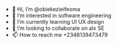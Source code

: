 - 👋 Hi, I’m @obiekezieifeoma
- 👀 I’m interested in software engineering
- 🌱 I’m currently learning UI UX design
- 💞️ I’m looking to collaborate on alx SE
- 📫 How to reach me +2348139473479

<!---
obiekezieifeoma/obiekezieifeoma is a ✨ special ✨ repository because its `README.md` (this file) appears on your GitHub profile.
You can click the Preview link to take a look at your changes.
--->
